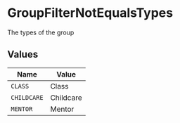 # GroupFilterNotEqualsTypes

The types of the group


## Values

| Name        | Value       |
| ----------- | ----------- |
| `CLASS`     | Class       |
| `CHILDCARE` | Childcare   |
| `MENTOR`    | Mentor      |